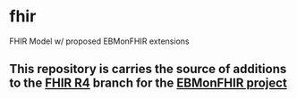 # fhir
FHIR Model w/ proposed EBMonFHIR extensions

## This repository is carries the source of additions to the [FHIR R4](https://github.com/hl7/fhir) branch for the [EBMonFHIR project](http://wiki.hl7.org/index.php?title=EBMonFHIR)
